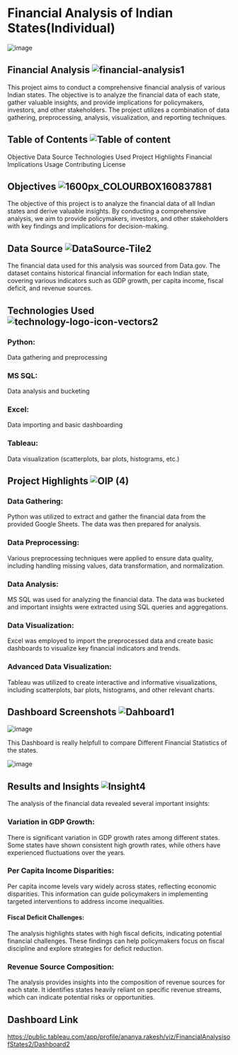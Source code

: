 #  ______________________________________________Financial Analysis of Indian States(Individual)______________________________________________                                                                                               
![image](https://github.com/AnniAgra786/Financial-Analysis-of-Different-Indian-States/assets/109506450/5f601db6-6719-418e-afca-d37addf3e1e9)



## __________Financial Analysis__________ ![financial-analysis1](https://github.com/AnniAgra786/Financial-Analysis-of-Different-Indian-States/assets/109506450/12a1d194-f624-47a1-ad75-6020e9be4c55)


This project aims to conduct a comprehensive financial analysis of various Indian states. The objective is to analyze the financial data of each state, gather valuable insights, and provide implications for policymakers, investors, and other stakeholders. The project utilizes a combination of data gathering, preprocessing, analysis, visualization, and reporting techniques.

## __________Table of Contents__________ ![Table of content](https://github.com/AnniAgra786/Financial-Analysis-of-Different-Indian-States/assets/109506450/b42a6eab-9ba3-4410-a013-d0426ba4dac2)


Objective
Data Source
Technologies Used
Project Highlights
Financial Implications
Usage
Contributing
License
## __________Objectives__________ ![1600px_COLOURBOX160837881](https://github.com/AnniAgra786/Financial-Analysis-of-Different-Indian-States/assets/109506450/1e13fab3-0a25-4226-9fd0-7872d88af83d)

The objective of this project is to analyze the financial data of all Indian states and derive valuable insights. By conducting a comprehensive analysis, we aim to provide policymakers, investors, and other stakeholders with key findings and implications for decision-making.

## __________Data Source__________ ![DataSource-Tile2](https://github.com/AnniAgra786/Financial-Analysis-of-Different-Indian-States/assets/109506450/d3ec9991-b5b9-4da8-bbb2-297afafa43af)

The financial data used for this analysis was sourced from Data.gov. The dataset contains historical financial information for each Indian state, covering various indicators such as GDP growth, per capita income, fiscal deficit, and revenue sources.

## __________Technologies Used__________ ![technology-logo-icon-vectors2](https://github.com/AnniAgra786/Financial-Analysis-of-Different-Indian-States/assets/109506450/737b5feb-51a1-49f9-a804-ef3cbf06191b)

### __________Python__________: 
Data gathering and preprocessing
### __________MS SQL__________: 
Data analysis and bucketing
### __________Excel__________: 
Data importing and basic dashboarding
### __________Tableau__________: 
Data visualization (scatterplots, bar plots, histograms, etc.)
## Project Highlights ![OIP (4)](https://github.com/AnniAgra786/Financial-Analysis-of-Different-Indian-States/assets/109506450/82c79dd3-9f61-48f6-a20e-959a8b0ca327)


 

### __________Data Gathering__________: 
Python was utilized to extract and gather the financial data from the provided Google Sheets. The data was then prepared for analysis.

### __________Data Preprocessing__________: 
Various preprocessing techniques were applied to ensure data quality, including handling missing values, data transformation, and normalization.

### __________Data Analysis__________: 
MS SQL was used for analyzing the financial data. The data was bucketed and important insights were extracted using SQL queries and aggregations.

### __________Data Visualization__________: 
Excel was employed to import the preprocessed data and create basic dashboards to visualize key financial indicators and trends.

### __________Advanced Data Visualization__________: 
Tableau was utilized to create interactive and informative visualizations, including scatterplots, bar plots, histograms, and other relevant charts.

## __________Dashboard Screenshots__________ ![Dahboard1](https://github.com/AnniAgra786/Financial-Analysis-of-Different-Indian-States/assets/109506450/7d77335c-4e02-4dc1-8a5f-2f5392091a02)

![image](https://github.com/AnniAgra786/Financial-Analysis-of-Different-Indian-States/assets/109506450/a5fdffbc-6064-421f-a04c-c4c104eb3544)

This Dashboard is really helpfull to compare Different Financial Statistics of the states.

![image](https://github.com/AnniAgra786/Financial-Analysis-of-Different-Indian-States/assets/109506450/2c17a44c-ad46-4774-99cd-5fa5726c235a)




## __________Results and Insights__________  ![Insight4](https://github.com/AnniAgra786/Financial-Analysis-of-Different-Indian-States/assets/109506450/9ce6e0af-36b5-49cf-acb7-c49b6f1e839d)



The analysis of the financial data revealed several important insights:

### __________Variation in GDP Growth__________: 
There is significant variation in GDP growth rates among different states. Some states have shown consistent high growth rates, while others have experienced fluctuations over the years.

### __________Per Capita Income Disparities__________: 
Per capita income levels vary widely across states, reflecting economic disparities. This information can guide policymakers in implementing targeted interventions to address income inequalities.

#### __________Fiscal Deficit Challenges__________: 
The analysis highlights states with high fiscal deficits, indicating potential financial challenges. These findings can help policymakers focus on fiscal discipline and explore strategies for deficit reduction.

### __________Revenue Source Composition__________: 
The analysis provides insights into the composition of revenue sources for each state. It identifies states heavily reliant on specific revenue streams, which can indicate potential risks or opportunities.

## Dashboard Link
https://public.tableau.com/app/profile/ananya.rakesh/viz/FinancialAnalysisofStates2/Dashboard2
